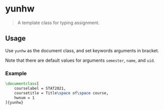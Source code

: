 # yunhw
> A template class for typing assignment.

## Usage
Use `yunhw` as the document class, and set keywords arguments in bracket.

Note that there are default values for arguments `semester`, `name`, and `uid`.

### Example
```latex
\documentclass[
    courselabel = STAT2021,
    coursetitle = Title\space of\space course,
    hwnum = 1
]{yunhw}
```
